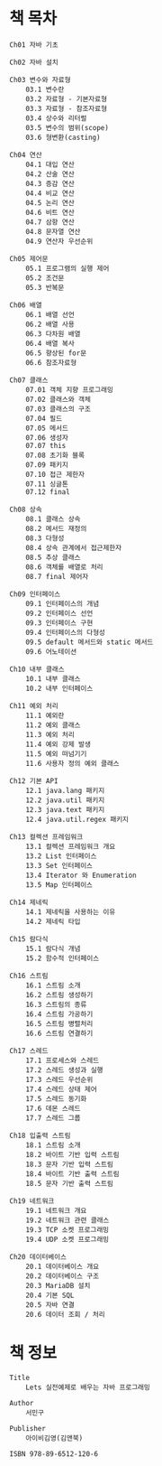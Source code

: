 # 책 목차
	Ch01 자바 기초
	
	Ch02 자바 설치

	Ch03 변수와 자료형
		03.1 변수란
		03.2 자료형 - 기본자료형
		03.3 자료형 - 참조자료형
		03.4 상수와 리터럴
		03.5 변수의 범위(scope)
		03.6 형변환(casting)

	Ch04 연산
		04.1 대입 연산
		04.2 산술 연산
		04.3 증감 연산
		04.4 비교 연산
		04.5 논리 연산
		04.6 비트 연산
		04.7 삼항 연산
		04.8 문자열 연산
		04.9 연산자 우선순위

	Ch05 제어문
		05.1 프로그램의 실행 제어
		05.2 조건문
		05.3 반복문

	Ch06 배열
		06.1 배열 선언
		06.2 배열 사용
		06.3 다차원 배열
		06.4 배열 복사
		06.5 향상된 for문
		06.6 참조자료형

	Ch07 클래스
		07.01 객체 지향 프로그래밍
		07.02 클래스와 객체
		07.03 클래스의 구조
		07.04 필드
		07.05 메서드
		07.06 생성자
		07.07 this
		07.08 초기화 블록
		07.09 패키지
		07.10 접근 제한자
		07.11 싱글톤
		07.12 final

	Ch08 상속
		08.1 클래스 상속
		08.2 메서드 재정의
		08.3 다형성
		08.4 상속 관계에서 접근제한자
		08.5 추상 클래스
		08.6 객체를 배열로 처리
		08.7 final 제어자

	Ch09 인터페이스
		09.1 인터페이스의 개념
		09.2 인터페이스 선언
		09.3 인터페이스 구현
		09.4 인터페이스의 다형성
		09.5 default 메서드와 static 메서드
		09.6 어노테이션

	Ch10 내부 클래스
		10.1 내부 클래스
		10.2 내부 인터페이스

	Ch11 예외 처리
		11.1 예외란
		11.2 예외 클래스
		11.3 예외 처리
		11.4 예외 강제 발생
		11.5 예외 떠넘기기
		11.6 사용자 정의 예외 클래스

	Ch12 기본 API
		12.1 java.lang 패키지
		12.2 java.util 패키지
		12.3 java.text 패키지
		12.4 java.util.regex 패키지

	Ch13 컬렉션 프레임워크
		13.1 컬렉션 프레임워크 개요
		13.2 List 인터페이스
		13.3 Set 인터페이스
		13.4 Iterator 와 Enumeration
		13.5 Map 인터페이스

	Ch14 제네릭
		14.1 제네릭을 사용하는 이유
		14.2 제네릭 타입

	Ch15 람다식
		15.1 람다식 개념
		15.2 함수적 인터페이스
		
	Ch16 스트림
		16.1 스트림 소개
		16.2 스트림 생성하기
		16.3 스트림의 종류
		16.4 스트림 가공하기
		16.5 스트림 병렬처리
		16.6 스트림 연결하기

	Ch17 스레드
		17.1 프로세스와 스레드
		17.2 스레드 생성과 실행
		17.3 스레드 우선순위
		17.4 스레드 상태 제어
		17.5 스레드 동기화
		17.6 데몬 스레드
		17.7 스레드 그룹
		
	Ch18 입출력 스트림
		18.1 스트림 소개
		18.2 바이트 기반 입력 스트림
		18.3 문자 기반 입력 스트림
		18.4 바이트 기반 출력 스트림
		18.5 문자 기반 출력 스트림

	Ch19 네트워크
		19.1 네트워크 개요
		19.2 네트워크 관련 클래스
		19.3 TCP 소켓 프로그래밍
		19.4 UDP 소켓 프로그래밍

	Ch20 데이터베이스
		20.1 데이터베이스 개요
		20.2 데이터베이스 구조
		20.3 MariaDB 설치
		20.4 기본 SQL
		20.5 자바 연결
		20.6 데이터 조회 / 처리

# 책 정보
	Title
		Lets 실전예제로 배우는 자바 프로그래밍

	Author
		서민구

	Publisher
		아이비김영(김앤북)

	ISBN 978-89-6512-120-6